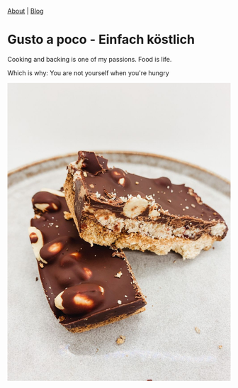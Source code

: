 [About](/about) | [Blog](/blog)

# Gusto a poco - Einfach köstlich

Cooking and backing is one of my passions. Food is life.

Which is why: You are not yourself when you're hungry

![Snickers](Snickers.jpg)
